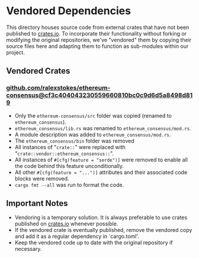 # Vendored Dependencies

This directory houses source code from external crates that have not been published to [crates.io]. To incorporate their functionality without forking or modifying the original repositories, we've "vendored" them by copying their source files here and adapting them to function as sub-modules within our project.

## Vendored Crates

### [github.com/ralexstokes/ethereum-consensus@cf3c404043230559660810bc0c9d6d5a8498d819](https://github.com/ralexstokes/ethereum-consensus/tree/cf3c404043230559660810bc0c9d6d5a8498d819)

- Only the `ethereum-consensus/src` folder was copied (renamed to `ethereum_consensus`).
- `ethereum_consensus/lib.rs` was renamed to `ethereum_consensus/mod.rs`.
- A module description was added to `ethereum_consensus/mod.rs`.
- The `ethereum_consensus/bin` folder was removed
- All instances of "`crate::`" were replaced with "`crate::vendor::ethereum_consensus::`".
- All instances of `#[cfg(feature = "serde")]` were removed to enable all the code behind this feature unconditionally.
- All other `#[cfg(feature = "...")]` attributes and their associated code blocks were removed.
- `cargo fmt --all` was run to format the code.

## Important Notes

- Vendoring is a temporary solution. It is always preferable to use crates published on [crates.io] whenever possible.
- If the vendored crate is eventually published, remove the vendored copy and add it as a regular dependency in `cargo.toml'.
- Keep the vendored code up to date with the original repository if necessary.

[crates.io]: https://crates.io

